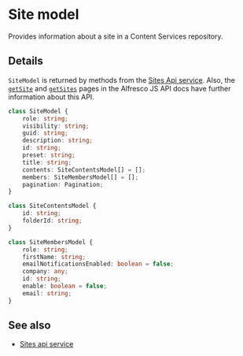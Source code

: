 # Site model

Provides information about a site in a Content Services repository.

## Details

`SiteModel` is returned by methods from the [Sites Api service](sites.service.md).
Also, the
[`getSite`](https://github.com/Alfresco/alfresco-js-api/blob/master/src/alfresco-core-rest-api/docs/SitesApi.md#getSite)
and
[`getSites`](https://github.com/Alfresco/alfresco-js-api/blob/master/src/alfresco-core-rest-api/docs/SitesApi.md#getSites) pages in the Alfresco JS API docs have further information about this API.

```ts
class SiteModel {
    role: string;
    visibility: string;
    guid: string;
    description: string;
    id: string;
    preset: string;
    title: string;
    contents: SiteContentsModel[] = [];
    members: SiteMembersModel[] = [];
    pagination: Pagination;
}

class SiteContentsModel {
    id: string;
    folderId: string;
}

class SiteMembersModel {
    role: string;
    firstName: string;
    emailNotificationsEnabled: boolean = false;
    company: any;
    id: string;
    enable: boolean = false;
    email: string;
}
```

<!-- Don't edit the See also section. Edit seeAlsoGraph.json and run config/generateSeeAlso.js -->
<!-- seealso start -->
## See also

- [Sites api service](sites.service.md)
<!-- seealso end -->